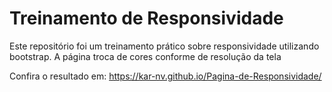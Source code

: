 # Treinamento de Responsividade

Este repositório foi um treinamento prático sobre responsividade utilizando bootstrap. A página troca de cores conforme de resolução da tela

Confira o resultado em: https://kar-nv.github.io/Pagina-de-Responsividade/
